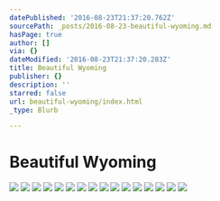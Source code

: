 ```yaml
---
datePublished: '2016-08-23T21:37:20.762Z'
sourcePath: _posts/2016-08-23-beautiful-wyoming.md
hasPage: true
author: []
via: {}
dateModified: '2016-08-23T21:37:20.283Z'
title: Beautiful Wyoming
publisher: {}
description: ''
starred: false
url: beautiful-wyoming/index.html
_type: Blurb

---
```

# Beautiful Wyoming
![](https://the-grid-user-content.s3-us-west-2.amazonaws.com/6348ee98-b638-4cde-b914-be618a12a8cf.jpg)
![](https://the-grid-user-content.s3-us-west-2.amazonaws.com/429bfa7e-03f8-46e5-a434-e0edc1b7fbb0.jpg)
![](https://the-grid-user-content.s3-us-west-2.amazonaws.com/6fb89231-9ebb-4df7-8a29-2d4439776e57.jpg)
![](https://the-grid-user-content.s3-us-west-2.amazonaws.com/bf0d8a18-8b4d-44b4-a8dc-9eb737b6fef6.jpg)
![](https://the-grid-user-content.s3-us-west-2.amazonaws.com/0f064de8-a803-4227-83d9-4637cf30e973.jpg)
![](https://the-grid-user-content.s3-us-west-2.amazonaws.com/4de616ce-7951-46e1-b7ea-24d807201ec6.jpg)
![](https://the-grid-user-content.s3-us-west-2.amazonaws.com/0ce09f99-4cfb-4e80-b456-b5cdc8e18dc0.jpg)
![](https://the-grid-user-content.s3-us-west-2.amazonaws.com/6df55111-13cf-42b7-b538-82375268295e.jpg)
![](https://the-grid-user-content.s3-us-west-2.amazonaws.com/126d32bb-ed92-440b-b0e5-3da68b859db4.jpg)
![](https://the-grid-user-content.s3-us-west-2.amazonaws.com/aac2eeaf-59fc-42c1-88f8-46978b05ddbb.jpg)
![](https://the-grid-user-content.s3-us-west-2.amazonaws.com/9d452a17-3fb0-445a-b1c5-49a7c3fc1241.jpg)
![](https://the-grid-user-content.s3-us-west-2.amazonaws.com/be5cca42-540d-4d46-a87e-281da3a3dc62.jpg)
![](https://the-grid-user-content.s3-us-west-2.amazonaws.com/5147fa78-57c0-445b-a0c4-4ec88ee03e73.jpg)
![](https://the-grid-user-content.s3-us-west-2.amazonaws.com/d3548448-e148-4b74-b19e-081c5195f7b9.jpg)
![](https://the-grid-user-content.s3-us-west-2.amazonaws.com/202c6cc7-5779-46c8-a82c-a4824e3e0fe1.jpg)
![](https://the-grid-user-content.s3-us-west-2.amazonaws.com/9316c10c-6b39-4aa3-8152-0614ed117f28.jpg)